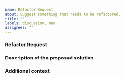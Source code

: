 ```yaml
---
name: Refactor Request
about: Suggest something that needs to be refactored.
title: ""
labels: discussion, new
assignees: ""
---
```


<!--
Hi there, nice to meet you!

Before submitting an issue, please search open and closed issues. Existing issues often contain information about workarounds, resolution, or progress updates. If your issue is not addressed feel free to fill out this template.

PS: All the things within the comments section will not be rendered when submitting the issue. These are just some important points to support you by providing us with all the relevant information we need to reproduce and understand your problem better. Feel free to remove these comments.
-->

### Refactor Request

<!--
Is your refactor request related to a problem? Please describe.

A clear and concise description of what the problem is. Ex. I'm having problems reading the code because [...]
-->

### Description of the proposed solution

<!-- If you have a solution in mind, please describe it. -->

### Additional context

<!-- Add any other context about the problem here. -->

